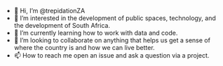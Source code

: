 - 👋 Hi, I’m @trepidationZA
- 👀 I’m interested in the development of public spaces, technology, and the development of South Africa.
- 🌱 I’m currently learning how to work with data and code.
- 💞️ I’m looking to collaborate on anything that helps us get a sense of where the country is and how we can live better.
- 📫 How to reach me open an issue and ask a question via a project.
